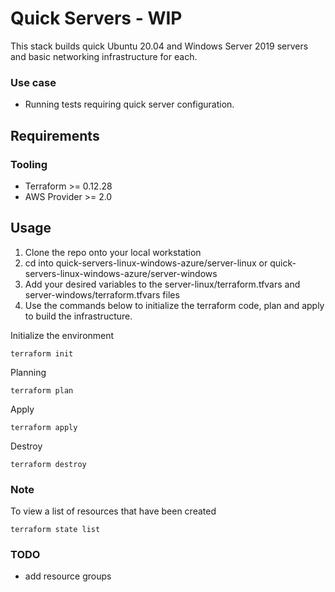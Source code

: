 # Quick Servers - WIP

This stack builds quick Ubuntu 20.04 and Windows Server 2019 servers and basic networking infrastructure for each.

### Use case
- Running tests requiring quick server configuration.

## Requirements

### Tooling

- Terraform >= 0.12.28
- AWS Provider >= 2.0

## Usage
  
1. Clone the repo onto your local workstation
2. cd into quick-servers-linux-windows-azure/server-linux or quick-servers-linux-windows-azure/server-windows
3. Add your desired variables to the server-linux/terraform.tfvars and server-windows/terraform.tfvars files
4. Use the commands below to initialize the terraform code, plan and apply to build the infrastructure. 


Initialize the environment

```
terraform init
```

Planning

```
terraform plan 
```

Apply

```
terraform apply 
```

Destroy

```
terraform destroy
```

### Note
To view a list of resources that have been created

```
terraform state list
```

### TODO
- add resource groups
